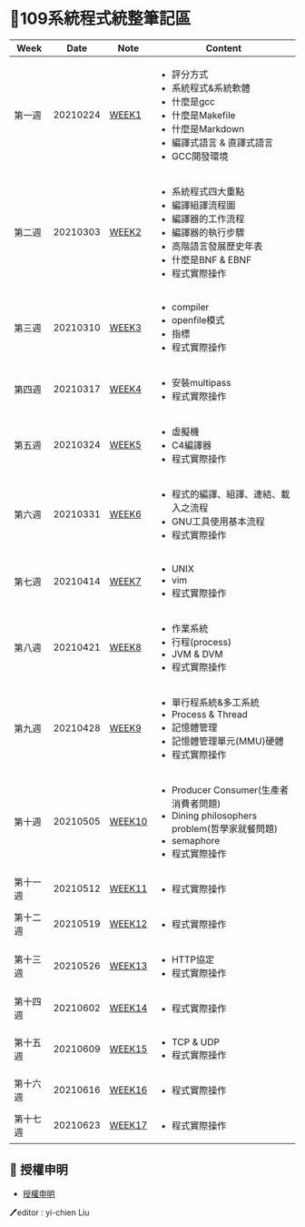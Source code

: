 # 📓109系統程式統整筆記區  
|  Week  |  Date  |  Note  | Content | 
| ------ | ------ | ------ | ------ |
| 第一週 | 20210224 | [WEEK1](https://github.com/yichien1019/sp109b/blob/main/my%20note/WEEK1/week1.md) | <ul><li>評分方式<li>系統程式&系統軟體<li>什麼是gcc<li>什麼是Makefile<li>什麼是Markdown<li>編譯式語言 & 直譯式語言<li>GCC開發環境 |
| 第二週 | 20210303 | [WEEK2](https://github.com/yichien1019/sp109b/blob/main/my%20note/WEEK2/week2.md) | <ul><li>系統程式四大重點<li>編譯組譯流程圖<li>編譯器的工作流程<li>編譯器的執行步驟<li>高階語言發展歷史年表<li>什麼是BNF & EBNF<li>程式實際操作|
| 第三週 | 20210310 | [WEEK3](https://github.com/yichien1019/sp109b/blob/main/my%20note/WEEK3/week3.md) | <ul><li>compiler<li>openfile模式<li>指標<li>程式實際操作<ul> |
| 第四週 | 20210317 | [WEEK4](https://github.com/yichien1019/sp109b/blob/main/my%20note/WEEK4/week4.md) | <ul><li>安裝multipass<li>程式實際操作<ul> |
| 第五週 | 20210324 | [WEEK5](https://github.com/yichien1019/sp109b/blob/main/my%20note/WEEK5/week5.md) | <ul><li>虛擬機<li>C4編譯器<li>程式實際操作<ul> |
| 第六週 | 20210331 | [WEEK6](https://github.com/yichien1019/sp109b/blob/main/my%20note/WEEK6/week6.md) | <ul><li>程式的編譯、組譯、連結、載入之流程<li>GNU工具使用基本流程<li>程式實際操作<ul> |
| 第七週 | 20210414 | [WEEK7](https://github.com/yichien1019/sp109b/blob/main/my%20note/WEEK7/week7.md) | <ul><li>UNIX<li>vim<li>程式實際操作<ul> |
| 第八週 | 20210421 | [WEEK8](https://github.com/yichien1019/sp109b/blob/main/my%20note/WEEK8/week8.md) | <ul><li>作業系統<li>行程(process)<li>JVM & DVM<li>程式實際操作<ul> |
| 第九週 | 20210428 | [WEEK9](https://github.com/yichien1019/sp109b/blob/main/my%20note/WEEK9/week9.md) | <ul><li>單行程系統&多工系統<li>Process & Thread<li>記憶體管理<li>記憶體管理單元(MMU)硬體<li>程式實際操作<ul> |
| 第十週 | 20210505 | [WEEK10](https://github.com/yichien1019/sp109b/blob/main/my%20note/WEEK10/week10.md) | <ul><li>Producer Consumer(生產者消費者問題)<li>Dining philosophers problem(哲學家就餐問題)<li>semaphore<li>程式實際操作<ul> |
| 第十一週 | 20210512 | [WEEK11](https://github.com/yichien1019/sp109b/blob/main/my%20note/WEEK11/week11.md) | <ul><li>程式實際操作<ul> |
| 第十二週 | 20210519 | [WEEK12](https://github.com/yichien1019/sp109b/blob/main/my%20note/WEEK12/week12.md) | <ul><li>程式實際操作<ul> |
| 第十三週 | 20210526 | [WEEK13](https://github.com/yichien1019/sp109b/blob/main/my%20note/WEEK13/week13.md) | <ul><li>HTTP協定<li>程式實際操作<ul> |
| 第十四週 | 20210602 | [WEEK14](https://github.com/yichien1019/sp109b/blob/main/my%20note/WEEK14/week14.md) | <ul><li>程式實際操作<ul> |
| 第十五週 | 20210609 | [WEEK15](https://github.com/yichien1019/sp109b/blob/main/my%20note/WEEK15/week15.md) | <ul><li>TCP & UDP<li>程式實際操作<ul> |
| 第十六週 | 20210616 | [WEEK16](https://github.com/yichien1019/sp109b/blob/main/my%20note/WEEK16/week16.md) | <ul><li>程式實際操作<ul> |
| 第十七週 | 20210623 | [WEEK17](https://github.com/yichien1019/sp109b/blob/main/my%20note/WEEK17/week17.md) | <ul><li>程式實際操作<ul> |

## 🌟 授權申明
* [授權申明](https://github.com/yichien1019/sp109b/blob/main/my%20note/LICENSE.md)


🖊️editor : yi-chien Liu